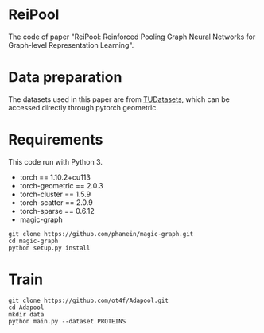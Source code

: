 # ReiPool
The code of paper "ReiPool: Reinforced Pooling Graph Neural Networks for Graph-level Representation Learning".

# Data preparation
The datasets used in this paper are from [TUDatasets](https://chrsmrrs.github.io/datasets/docs/datasets/), which can be accessed directly through pytorch geometric.
# Requirements
This code run with Python 3. 
- torch == 1.10.2+cu113
- torch-geometric == 2.0.3
- torch-cluster == 1.5.9
- torch-scatter == 2.0.9
- torch-sparse == 0.6.12
- magic-graph
```
git clone https://github.com/phanein/magic-graph.git
cd magic-graph
python setup.py install
```
# Train
```
git clone https://github.com/ot4f/Adapool.git
cd Adapool
mkdir data
python main.py --dataset PROTEINS
```
